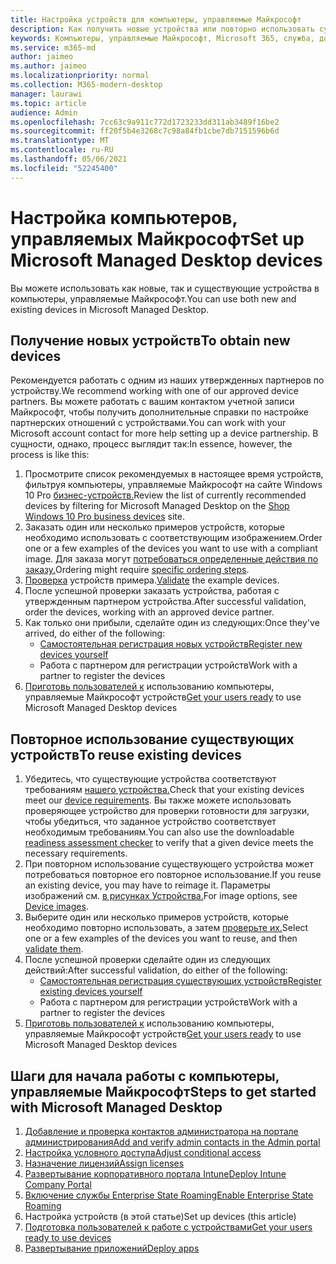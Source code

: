 ```yaml
---
title: Настройка устройств для компьютеры, управляемые Майкрософт
description: Как получить новые устройства или повторно использовать существующие, которые
keywords: Компьютеры, управляемые Майкрософт, Microsoft 365, служба, документация
ms.service: m365-md
author: jaimeo
ms.author: jaimeo
ms.localizationpriority: normal
ms.collection: M365-modern-desktop
manager: laurawi
ms.topic: article
audience: Admin
ms.openlocfilehash: 7cc63c9a911c772d1723233dd311ab3489f16be2
ms.sourcegitcommit: ff20f5b4e3268c7c98a84fb1cbe7db7151596b6d
ms.translationtype: MT
ms.contentlocale: ru-RU
ms.lasthandoff: 05/06/2021
ms.locfileid: "52245400"
---
```

# <a name="set-up-microsoft-managed-desktop-devices"></a><span data-ttu-id="bb519-104">Настройка компьютеров, управляемых Майкрософт</span><span class="sxs-lookup"><span data-stu-id="bb519-104">Set up Microsoft Managed Desktop devices</span></span>

<span data-ttu-id="bb519-105">Вы можете использовать как новые, так и существующие устройства в компьютеры, управляемые Майкрософт.</span><span class="sxs-lookup"><span data-stu-id="bb519-105">You can use both new and existing devices in Microsoft Managed Desktop.</span></span>

## <a name="to-obtain-new-devices"></a><span data-ttu-id="bb519-106">Получение новых устройств</span><span class="sxs-lookup"><span data-stu-id="bb519-106">To obtain new devices</span></span>

<span data-ttu-id="bb519-107">Рекомендуется работать с одним из наших утвержденных партнеров по устройству.</span><span class="sxs-lookup"><span data-stu-id="bb519-107">We recommend working with one of our approved device partners.</span></span> <span data-ttu-id="bb519-108">Вы можете работать с вашим контактом учетной записи Майкрософт, чтобы получить дополнительные справки по настройке партнерских отношений с устройствами.</span><span class="sxs-lookup"><span data-stu-id="bb519-108">You can work with your Microsoft account contact for more help setting up a device partnership.</span></span> <span data-ttu-id="bb519-109">В сущности, однако, процесс выглядит так:</span><span class="sxs-lookup"><span data-stu-id="bb519-109">In essence, however, the process is like this:</span></span>

1. <span data-ttu-id="bb519-110">Просмотрите список рекомендуемых в настоящее время устройств, фильтруя компьютеры, управляемые Майкрософт на сайте Windows 10 Pro [бизнес-устройств.](https://www.microsoft.com/windowsforbusiness/view-all-devices)</span><span class="sxs-lookup"><span data-stu-id="bb519-110">Review the list of currently recommended devices by filtering for Microsoft Managed Desktop on the [Shop Windows 10 Pro business devices](https://www.microsoft.com/windowsforbusiness/view-all-devices) site.</span></span>
2. <span data-ttu-id="bb519-111">Заказать один или несколько примеров устройств, которые необходимо использовать с соответствующим изображением.</span><span class="sxs-lookup"><span data-stu-id="bb519-111">Order one or a few examples of the devices you want to use with a compliant image.</span></span> <span data-ttu-id="bb519-112">Для заказа могут [потребоваться определенные действия по заказу.](../service-description/device-images.md)</span><span class="sxs-lookup"><span data-stu-id="bb519-112">Ordering might require [specific ordering steps](../service-description/device-images.md).</span></span>
3. <span data-ttu-id="bb519-113">[Проверка](validate-device.md) устройств примера.</span><span class="sxs-lookup"><span data-stu-id="bb519-113">[Validate](validate-device.md) the example devices.</span></span>
5. <span data-ttu-id="bb519-114">После успешной проверки заказать устройства, работая с утвержденным партнером устройства.</span><span class="sxs-lookup"><span data-stu-id="bb519-114">After successful validation, order the devices, working with an approved device partner.</span></span>
6. <span data-ttu-id="bb519-115">Как только они прибыли, сделайте один из следующих:</span><span class="sxs-lookup"><span data-stu-id="bb519-115">Once they've arrived, do either of the following:</span></span>
    - [<span data-ttu-id="bb519-116">Самостоятельная регистрация новых устройств</span><span class="sxs-lookup"><span data-stu-id="bb519-116">Register new devices yourself</span></span>](register-devices-self.md)
    - <span data-ttu-id="bb519-117">Работа с партнером для регистрации устройств</span><span class="sxs-lookup"><span data-stu-id="bb519-117">Work with a partner to register the devices</span></span>
7. <span data-ttu-id="bb519-118">[Приготовь пользователей к](get-started-devices.md) использованию компьютеры, управляемые Майкрософт устройств</span><span class="sxs-lookup"><span data-stu-id="bb519-118">[Get your users ready](get-started-devices.md) to use Microsoft Managed Desktop devices</span></span>

## <a name="to-reuse-existing-devices"></a><span data-ttu-id="bb519-119">Повторное использование существующих устройств</span><span class="sxs-lookup"><span data-stu-id="bb519-119">To reuse existing devices</span></span>

1. <span data-ttu-id="bb519-120">Убедитесь, что существующие устройства соответствуют требованиям [нашего устройства.](../service-description/device-requirements.md)</span><span class="sxs-lookup"><span data-stu-id="bb519-120">Check that your existing devices meet our [device requirements](../service-description/device-requirements.md).</span></span> <span data-ttu-id="bb519-121">Вы также можете использовать [](../get-ready/readiness-assessment-downloadable.md) проверяющее устройство для проверки готовности для загрузки, чтобы убедиться, что заданное устройство соответствует необходимым требованиям.</span><span class="sxs-lookup"><span data-stu-id="bb519-121">You can also use the downloadable [readiness assessment checker](../get-ready/readiness-assessment-downloadable.md) to verify that a given device meets the necessary requirements.</span></span> 
2. <span data-ttu-id="bb519-122">При повторном использование существующего устройства может потребоваться повторное его повторное использование.</span><span class="sxs-lookup"><span data-stu-id="bb519-122">If you reuse an existing device, you may have to reimage it.</span></span> <span data-ttu-id="bb519-123">Параметры изображений см. [в рисунках Устройства.](../service-description/device-images.md)</span><span class="sxs-lookup"><span data-stu-id="bb519-123">For image options, see [Device images](../service-description/device-images.md).</span></span>
3. <span data-ttu-id="bb519-124">Выберите один или несколько примеров устройств, которые необходимо повторно использовать, а затем [проверьте их.](validate-device.md)</span><span class="sxs-lookup"><span data-stu-id="bb519-124">Select one or a few examples of the devices you want to reuse, and then [validate them](validate-device.md).</span></span>
4. <span data-ttu-id="bb519-125">После успешной проверки сделайте один из следующих действий:</span><span class="sxs-lookup"><span data-stu-id="bb519-125">After successful validation, do either of the following:</span></span>
    - [<span data-ttu-id="bb519-126">Самостоятельная регистрация существующих устройств</span><span class="sxs-lookup"><span data-stu-id="bb519-126">Register existing devices yourself</span></span>](register-reused-devices-self.md)
    - <span data-ttu-id="bb519-127">Работа с партнером для регистрации устройств</span><span class="sxs-lookup"><span data-stu-id="bb519-127">Work with a partner to register the devices</span></span>
5. <span data-ttu-id="bb519-128">[Приготовь пользователей к](get-started-devices.md) использованию компьютеры, управляемые Майкрософт устройств</span><span class="sxs-lookup"><span data-stu-id="bb519-128">[Get your users ready](get-started-devices.md) to use Microsoft Managed Desktop devices</span></span>

## <a name="steps-to-get-started-with-microsoft-managed-desktop"></a><span data-ttu-id="bb519-129">Шаги для начала работы с компьютеры, управляемые Майкрософт</span><span class="sxs-lookup"><span data-stu-id="bb519-129">Steps to get started with Microsoft Managed Desktop</span></span>

1. [<span data-ttu-id="bb519-130">Добавление и проверка контактов администратора на портале администрирования</span><span class="sxs-lookup"><span data-stu-id="bb519-130">Add and verify admin contacts in the Admin portal</span></span>](add-admin-contacts.md)
2. [<span data-ttu-id="bb519-131">Настройка условного доступа</span><span class="sxs-lookup"><span data-stu-id="bb519-131">Adjust conditional access</span></span>](conditional-access.md)
3. [<span data-ttu-id="bb519-132">Назначение лицензий</span><span class="sxs-lookup"><span data-stu-id="bb519-132">Assign licenses</span></span>](assign-licenses.md)
4. [<span data-ttu-id="bb519-133">Развертывание корпоративного портала Intune</span><span class="sxs-lookup"><span data-stu-id="bb519-133">Deploy Intune Company Portal</span></span>](company-portal.md)
5. [<span data-ttu-id="bb519-134">Включение службы Enterprise State Roaming</span><span class="sxs-lookup"><span data-stu-id="bb519-134">Enable Enterprise State Roaming</span></span>](enterprise-state-roaming.md)
6. <span data-ttu-id="bb519-135">Настройка устройств (в этой статье)</span><span class="sxs-lookup"><span data-stu-id="bb519-135">Set up devices (this article)</span></span>
7. [<span data-ttu-id="bb519-136">Подготовка пользователей к работе с устройствами</span><span class="sxs-lookup"><span data-stu-id="bb519-136">Get your users ready to use devices</span></span>](get-started-devices.md)
8. [<span data-ttu-id="bb519-137">Развертывание приложений</span><span class="sxs-lookup"><span data-stu-id="bb519-137">Deploy apps</span></span>](deploy-apps.md)
